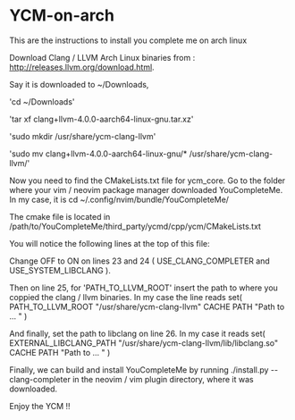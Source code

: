# YCM-on-arch
This are the instructions to install you complete me on arch linux

Download Clang / LLVM Arch Linux binaries from : http://releases.llvm.org/download.html. 

Say it is downloaded to ~/Downloads,

'cd ~/Downloads'

'tar xf clang+llvm-4.0.0-aarch64-linux-gnu.tar.xz'

'sudo mkdir /usr/share/ycm-clang-llvm'

'sudo mv clang+llvm-4.0.0-aarch64-linux-gnu/* /usr/share/ycm-clang-llvm/'

Now you need to find the CMakeLists.txt file for ycm_core. Go to the folder where your vim / neovim package manager downloaded YouCompleteMe. In my case, it is
cd ~/.config/nvim/bundle/YouCompleteMe/

The cmake file is located in
/path/to/YouCompleteMe/third_party/ycmd/cpp/ycm/CMakeLists.txt

You will notice the following lines at the top of this file:

Change OFF to ON on lines 23 and 24 ( USE_CLANG_COMPLETER and USE_SYSTEM_LIBCLANG ).

Then on line 25, for 'PATH_TO_LLVM_ROOT' insert the path to where you coppied the clang / llvm binaries. In my case the line reads
set( PATH_TO_LLVM_ROOT "/usr/share/ycm-clang-llvm" CACHE PATH "Path to ... " )

And finally, set the path to libclang on line 26. In my case it reads
set( EXTERNAL_LIBCLANG_PATH "/usr/share/ycm-clang-llvm/lib/libclang.so" CACHE PATH "Path to ... " )

Finally, we can build and install YouCompleteMe by running ./install.py --clang-completer in the neovim / vim plugin directory, where it was downloaded.

Enjoy the YCM !!

